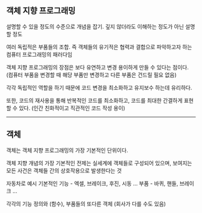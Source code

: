 ## 객체 지향 프로그래밍

설명할 수 있을 정도의 수준으로 개념을 잡기. 깊지 않더라도 이해하는 정도가 아닌 설명할 정도

여러 독립적은 부품들의 조합. 즉 객체들의 유기적은 협력과 결합으로 파악하고자 하는 컴퓨터 프로그래밍의 패러다임

객체 지향 프로그래밍의 장점은 보다 유연하고 변경 용이하게 만들 수 있다는 점이다.
(컴퓨터 부품을 변경할 때 해당 부품만 변경하고 다른 부품은 건드릴 필요 없음)

각각 독립적인 역할을 하기 때문에 코드 변경을 최소화하고 유지보수 하는데 유리하다.

또한, 코드의 재사용을 통해 반복적인 코드를 최소화하고, 코드를 최대한 간결하게 표현할 수 있다.
(인간 친화적이고 직관적인 코드 작성 용이)

---

## 객체 

객체는 객체 지향 프로그래밍의 가장 기본적인 단위이다.

객체 지향 개념의 가장 기본적인 전제는 실세계에 객체들로 구성되어 있으며, 보여지는 모든 사건은 객체들 간의 상호작용으로 발생한다는 것

자동차로 예시 
기본적인 기능 - 엑셀, 브레이크, 후진, 시동 ...
부품 - 바퀴, 핸들, 브레이크 ...

각각의 기능 정의와 (함수), 부품들의 또다른 객체 (회사가 다를 수도 있음)


